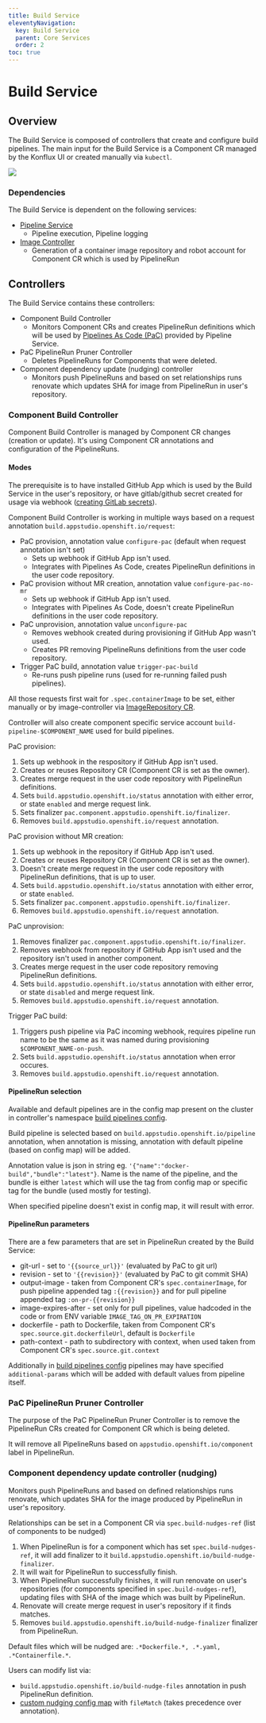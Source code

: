 ```yaml
---
title: Build Service
eleventyNavigation:
  key: Build Service
  parent: Core Services
  order: 2
toc: true
---
```


# Build Service


## Overview

The Build Service is composed of controllers that create and configure build pipelines. The main input for the Build Service is a Component CR managed by the Konflux UI or created manually via `kubectl`.

![](../diagrams/build-service/build-service-diagram.svg)

### Dependencies

The Build Service is dependent on the following services:
- [Pipeline Service](./core/pipeline-service.md)
  - Pipeline execution, Pipeline logging
- [Image Controller](./add-ons/image-controller.md)
  - Generation of a container image repository and robot account for Component CR which is used by PipelineRun

## Controllers

The Build Service contains these controllers:
- Component Build Controller
  - Monitors Component CRs and creates PipelineRun definitions which will be used by [Pipelines As Code (PaC)](https://pipelinesascode.com) provided by Pipeline Service.
- PaC PipelineRun Pruner Controller
  - Deletes PipelineRuns for Components that were deleted.
- Component dependency update (nudging) controller
  - Monitors push PipelineRuns and based on set relationships runs renovate which updates
    SHA for image from PipelineRun in user's repository.

### Component Build Controller

Component Build Controller is managed by Component CR changes (creation or update).
It's using Component CR annotations and configuration of the PipelineRuns.

#### Modes
The prerequisite is to have installed GitHub App which is used by the Build Service in the user's repository, or have gitlab/github secret created for usage via webhook
([creating GitLab secrets](https://konflux.pages.redhat.com/docs/users/building/creating-secrets.html#gitlab-source-secret)).

Component Build Controller is working in multiple ways based on a request annotation `build.appstudio.openshift.io/request`:
- PaC provision, annotation value `configure-pac` (default when request annotation isn't set)
    - Sets up webhook if GitHub App isn't used.
    - Integrates with Pipelines As Code, creates PipelineRun definitions in the user code repository.
- PaC provision without MR creation, annotation value `configure-pac-no-mr`
    - Sets up webhook if GitHub App isn't used.
    - Integrates with Pipelines As Code, doesn't create PipelineRun definitions in the user code repository.
- PaC unprovision, annotation value `unconfigure-pac`
    - Removes webhook created during provisioning if GitHub App wasn't used.
    - Creates PR removing PipelineRuns definitions from the user code repository.
- Trigger PaC build, annotation value `trigger-pac-build`
    - Re-runs push pipeline runs (used for re-running failed push pipelines).

All those requests first wait for `.spec.containerImage` to be set, either manually or
by image-controller via
[ImageRepository CR](https://github.com/konflux-ci/architecture/blob/main/architecture/add-ons/image-controller.md#to-create-an-image-repository-for-a-component-apply-this-yaml-code).

Controller will also create component specific service account `build-pipeline-$COMPONENT_NAME`
used for build pipelines.

PaC provision:
1. Sets up webhook in the respository if GitHub App isn't used.
1. Creates or reuses Repository CR (Component CR is set as the owner).
1. Creates merge request in the user code repository with PipelineRun definitions.
1. Sets `build.appstudio.openshift.io/status` annotation with either error, or state `enabled` and merge request link.
1. Sets finalizer `pac.component.appstudio.openshift.io/finalizer`.
1. Removes `build.appstudio.openshift.io/request` annotation.

PaC provision without MR creation:
1. Sets up webhook in the repository if GitHub App isn't used.
1. Creates or reuses Repository CR (Component CR is set as the owner).
1. Doesn't create merge request in the user code repository with PipelineRun definitions, that is up to user.
1. Sets `build.appstudio.openshift.io/status` annotation with either error, or state `enabled`.
1. Sets finalizer `pac.component.appstudio.openshift.io/finalizer`.
1. Removes `build.appstudio.openshift.io/request` annotation.

PaC unprovision:
1. Removes finalizer `pac.component.appstudio.openshift.io/finalizer`.
1. Removes webhook from repository if GitHub App isn't used and the repository isn't used in another component.
1. Creates merge request in the user code repository removing PipelineRun definitions.
1. Sets `build.appstudio.openshift.io/status` annotation with either error, or state `disabled` and merge request link.
1. Removes `build.appstudio.openshift.io/request` annotation.

Trigger PaC build:
1. Triggers push pipeline via PaC incoming webhook, requires pipeline run name to be the same as it was named during provisioning `$COMPONENT_NAME-on-push`.
1. Sets `build.appstudio.openshift.io/status` annotation when error occures.
1. Removes `build.appstudio.openshift.io/request` annotation.

#### PipelineRun selection
Available and default pipelines are in the config map present on the cluster in controller's namespace
[build pipelines config](https://github.com/redhat-appstudio/infra-deployments/blob/main/components/build-service/base/build-pipeline-config/build-pipeline-config.yaml).

Build pipeline is selected based on `build.appstudio.openshift.io/pipeline` annotation,
when annotation is missing, annotation with default pipeline (based on config map) will be added.

Annotation value is json in string eg. `'{"name":"docker-build","bundle":"latest"}`.
Name is the name of the pipeline, and the bundle is either `latest` which will use the tag from config map
or specific tag for the bundle (used mostly for testing).

When specified pipeline doesn't exist in config map, it will result with error.

#### PipelineRun parameters
There are a few parameters that are set in PipelineRun created by the Build Service:
- git-url - set to `'{{source_url}}'` (evaluated by PaC to git url)
- revision - set to `'{{revision}}'` (evaluated by PaC to git commit SHA)
- output-image - taken from Component CR's `spec.containerImage`,
  for push pipeline appended tag `:{{revision}}`
  and for pull pipeline appended tag `:on-pr-{{revision}}`
- image-expires-after - set only for pull pipelines, value hadcoded in the code or from ENV variable `IMAGE_TAG_ON_PR_EXPIRATION`
- dockerfile - path to Dockerfile, taken from Component CR's `spec.source.git.dockerfileUrl`,
  default is `Dockerfile`
- path-context - path to subdirectory with context, when used taken from Component CR's `spec.source.git.context`

Additionally in [build pipelines config](https://github.com/redhat-appstudio/infra-deployments/blob/main/components/build-service/base/build-pipeline-config/build-pipeline-config.yaml)
pipelines may have specified `additional-params` which will be added with default values from pipeline itself.

### PaC PipelineRun Pruner Controller
The purpose of the PaC PipelineRun Pruner Controller is to remove the PipelineRun CRs created for Component CR which is being deleted.

It will remove all PipelineRuns based on `appstudio.openshift.io/component` label in PipelineRun.

### Component dependency update controller (nudging)
Monitors push PipelineRuns and based on defined relationships runs renovate,
which updates SHA for the image produced by PipelineRun in user's repository.

Relationships can be set in a Component CR via `spec.build-nudges-ref` (list of components to be nudged)

1. When PipelineRun is for a component which has set `spec.build-nudges-ref`, it will add finalizer to it
`build.appstudio.openshift.io/build-nudge-finalizer`.
1. It will wait for PipelineRun to successfully finish.
1. When PipelineRun successfully finishes, it will run renovate on user's repositories
   (for components specified in `spec.build-nudges-ref`),
   updating files with SHA of the image which was built by PipelineRun.
1. Renovate will create merge request in user's repository if it finds matches.
1. Removes `build.appstudio.openshift.io/build-nudge-finalizer` finalizer from PipelineRun.

Default files which will be nudged are: `.*Dockerfile.*, .*.yaml, .*Containerfile.*`.

Users can modify list via:
- `build.appstudio.openshift.io/build-nudge-files` annotation in push PipelineRun definition.
- [custom nudging config map](https://konflux.pages.redhat.com/docs/users/building/component-nudges.html#customizing-nudging-prs) with `fileMatch` (takes precedence over annotation).

